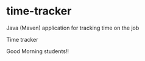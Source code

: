 # time-tracker
Java (Maven) application for tracking time on the job

Time tracker

Good Morning students!!
